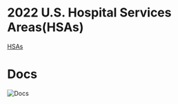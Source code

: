 # 2022 U.S. Hospital Services Areas(HSAs)

[HSAs](https://lnshuti--hsas-datasette-ui.modal.run)

# Docs
![Docs](https://healthcare-services-areas-obga1oo27-lnshutis-projects.vercel.app/)
